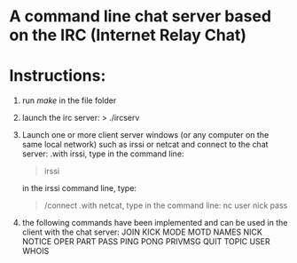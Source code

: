 # A command line chat server based on the IRC (Internet Relay Chat)

# Instructions:
1. run *make* in the file folder
2. launch the irc server:
   \> ./ircserv <portnumber> <password>
4. Launch one or more client server windows (or any computer on the same local network) such as irssi or netcat and connect to the chat server:
  .with irssi, type in the command line:
     > irssi
     
     in the irssi command line, type:
     > /connect <hostmachineaddress> <portnumber> <password>
  .with netcat, type in the command line:
     > nc <hostmachineaddress> <portnumber>
     > user <username> <hostname> <servername> <realname>
     > nick <nickname>
     > pass <password>
6. the following commands have been implemented and can be used in the client with the chat server:
   JOIN
   KICK
   MODE
   MOTD
   NAMES
   NICK
   NOTICE
   OPER
   PART
   PASS
   PING
   PONG
   PRIVMSG
   QUIT
   TOPIC
   USER
   WHOIS
   
